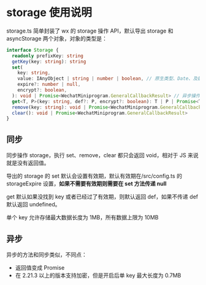 # storage 使用说明

storage.ts 简单封装了 wx 的 storage 操作 API，默认导出 storage 和 asyncStorage 两个对象，对象的类型是：

```ts
interface Storage {
  readonly prefixKey: string
  getKey(key: string): string
  set(
    key: string,
    value: IAnyObject | string | number | boolean, // 原生类型、Date、及能够通过JSON.stringify序列化的对象
    expire?: number | null,
    encrypt?: boolean,
  ): void | Promise<WechatMiniprogram.GeneralCallbackResult> // 异步操作Storage支持加密，支持promise，加密最低版本2.21.3
  get<T, P>(key: string, def?: P, encrypt?: boolean): T | P | Promise<T | P> // encrypt需要set和get同时为true
  remove(key: string): void | Promise<WechatMiniprogram.GeneralCallbackResult>
  clear(): void | Promise<WechatMiniprogram.GeneralCallbackResult>
}
```

## 同步

同步操作 storage，执行 set、remove，clear 都只会返回 void，相对于 JS 来说就是没有返回值。

导出的 storage 的 set 默认会设置有效期，默认有效期在/src/config.ts 的 storageExpire 设置，**如果不需要有效期则需要在 set 方法传递 null**

get 默认如果没找到 key 或者已经过了有效期，则默认返回 def，如果不传递 def 默认返回 undefined。

单个 key 允许存储最大数据长度为 1MB，所有数据上限为 10MB

## 异步

异步的方法和同步类似，不同点：

- 返回值变成 Promise
- 在 2.21.3 以上的版本支持加密，但是开启后单 key 最大长度为 0.7MB
